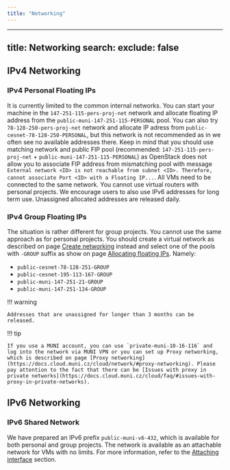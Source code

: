 ```yaml
---
title: "Networking"
---
```

---

title: Networking
search:
  exclude: false
---
## IPv4 Networking

### IPv4 Personal Floating IPs

It is currently limited to the common internal networks. You can start your machine in the `147-251-115-pers-proj-net` network and allocate floating IP address from the `public-muni-147-251-115-PERSONAL` pool. You can also try `78-128-250-pers-proj-net` network and allocate IP adress from `public-cesnet-78-128-250-PERSONAL`, but this network is not recommended as in we often see no available addresses there. Keep in mind that you should use matching network and public FIP pool (recommended: `147-251-115-pers-proj-net` + `public-muni-147-251-115-PERSONAL`) as OpenStack does not allow you to associate FIP address from mismatching pool with message `External network <ID> is not reachable from subnet <ID>. Therefore, cannot associate Port <ID> with a Floating IP...`. All VMs need to be connected to the same network. You cannot use virtual routers with personal projects. We encourage users to also use IPv6 addresses for long term use. Unassigned allocated addresses are released daily.

### IPv4 Group Floating IPs

The situation is rather different for group projects. You cannot use the same approach as for personal projects. You should create a virtual network as described on page [Create networking](../../how-to-guides/create-networking.md) instead and select one of the pools with `-GROUP` suffix as show on page [Allocating floating IPs](../../how-to-guides/managing-floating-ips.md). Namely:

 - `public-cesnet-78-128-251-GROUP`
 - `public-cesnet-195-113-167-GROUP`
 - `public-muni-147-251-21-GROUP`
 - `public-muni-147-251-124-GROUP`

!!! warning

    Addresses that are unassigned for longer than 3 months can be released.


!!! tip

    If you use a MUNI account, you can use `private-muni-10-16-116` and log into the network via MUNI VPN or you can set up Proxy networking, which is described on page [Proxy networking](https://docs.cloud.muni.cz/cloud/network/#proxy-networking). Please pay attention to the fact that there can be [Issues with proxy in private networks](https://docs.cloud.muni.cz/cloud/faq/#issues-with-proxy-in-private-networks).

## IPv6 Networking

### IPv6 Shared Network

We have prepared an IPv6 prefix `public-muni-v6-432`, which is available for both personal and group projects. The network is available as an attachable network for VMs with no limits. For more information, refer to the [Attaching interface](../how-to-guides/attaching-interface.md) section.
